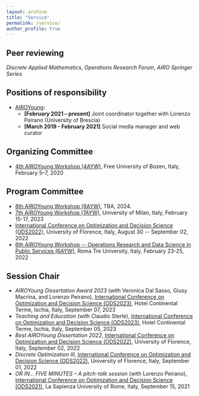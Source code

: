 ```yaml
---
layout: archive
title: "Service"
permalink: /service/
author_profile: true
---
```


## Peer reviewing
*Discrete Applied Mathematics*, *Operations Research Forum*, *AIRO Springer Series*

## Positions of responsibility
- [AIROYoung](https://www.airoyoung.org):
  - **[February 2021 – present]** Joint coordinator together with Lorenzo Peirano (University of Brescia)
  - **[March 2019 - February 2021]** Social media manager and web curator

## Organizing Committee
- [4th AIROYoung Workshop (4AYW)](https://www.unibz.it/en/events/132924-4th-airoyoung-workshop-optimization-at-the-crossroads-of-italy-and-north-europe), Free University of Bozen, Italy, February 5–7, 2020

## Program Committee
- [8th AIROYoung Workshop (8AYW)](), TBA, 2024.
- [7th AIROYoung Workshop (7AYW)](https://ayw2023.di.unimi.it), University of Milan, Italy, February 15-17, 2023
- [International Conference on Optimization and Decision Science (ODS2022)](http://www.airoconference.it/ods2022/index.php), University of Florence, Italy, August 30 -- September 02, 2022
- [6th AIROYoung Workshop -- Operations Research and Data Science in Public Services (6AYW)](https://ayw2022.uniroma3.it), Roma Tre University, Italy, February 23-25, 2022

## Session Chair
- *AIROYoung Dissertation Award 2023* (with Veronica Dal Sasso, Giusy Macrina, and Lorenzo Peirano), [International Conference on Optimization and Decision Science (ODS2023)](http://www.airoconference.it/ods2023/index.php), Hotel Continental Terme, Ischia, Italy, September 07, 2023
- *Teaching and Education* (with Claudio Sterle), [International Conference on Optimization and Decision Science (ODS2023)](http://www.airoconference.it/ods2023/index.php), Hotel Continental Terme, Ischia, Italy, September 05, 2023
- *Best AIROYoung Dissertation 2022*, [International Conference on Optimization and Decision Science (ODS2022)](http://www.airoconference.it/ods2022/index.php), University of Florence, Italy, September 02, 2022
- *Discrete Optimization III*, [International Conference on Optimization and Decision Science (ODS2022)](http://www.airoconference.it/ods2022/index.php), University of Florence, Italy, September 01, 2022
- *OR IN... FIVE MINUTES – A pitch-talk session* (with Lorenzo Peirano), [International Conference on Optimization and Decision Science (ODS2021)](http://www.airoconference.it/ods2021/index.php), La Sapienza University of Rome, Italy, September 15, 2021
